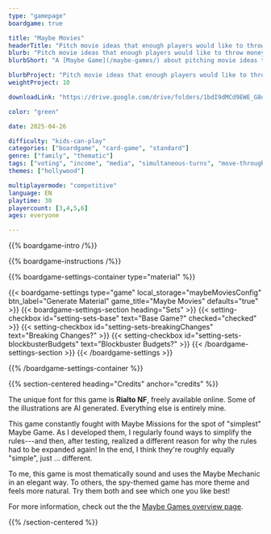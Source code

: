 ```yaml
---
type: "gamepage"
boardgame: true

title: "Maybe Movies"
headerTitle: "Pitch movie ideas that enough players would like to throw money at."
blurb: "Pitch movie ideas that enough players would like to throw money at, or see your money go down the drain after another flop."
blurbShort: "A [Maybe Game](/maybe-games/) about pitching movie ideas that enough players want to throw money at---or want to see flop."

blurbProject: "Pitch movie ideas that enough players would like to throw money at, or see your money go down the drain after another flop."
weightProject: 10

downloadLink: "https://drive.google.com/drive/folders/1bdI9dMCd9EWE_G8oWUYl0g3h4lU3Hg08"

color: "green"

date: 2025-04-26

difficulty: "kids-can-play"
categories: ["boardgame", "card-game", "standard"]
genre: ["family", "thematic"]
tags: ["voting", "income", "media", "simultaneous-turns", "move-through-all"]
themes: ["hollywood"]

multiplayermode: "competitive"
language: EN
playtime: 30
playercount: [3,4,5,6]
ages: everyone

---
```


{{% boardgame-intro /%}}

{{% boardgame-instructions /%}}

{{% boardgame-settings-container type="material" %}}

{{< boardgame-settings type="game" local_storage="maybeMoviesConfig" btn_label="Generate Material" game_title="Maybe Movies" defaults="true" >}}
  {{< boardgame-settings-section heading="Sets" >}}
    {{< setting-checkbox id="setting-sets-base" text="Base Game?" checked="checked" >}}
    {{< setting-checkbox id="setting-sets-breakingChanges" text="Breaking Changes?" >}}
    {{< setting-checkbox id="setting-sets-blockbusterBudgets" text="Blockbuster Budgets?" >}}
  {{< /boardgame-settings-section >}}
{{< /boardgame-settings >}}

{{% /boardgame-settings-container %}}

{{% section-centered heading="Credits" anchor="credits" %}}

The unique font for this game is **Rialto NF**, freely available online. Some of the illustrations are AI generated. Everything else is entirely mine.

This game constantly fought with Maybe Missions for the spot of "simplest" Maybe Game. As I developed them, I regularly found ways to simplify the rules---and then, after testing, realized a different reason for why the rules had to be expanded again! In the end, I think they're roughly equally "simple", just ... different.

To me, this game is most thematically sound and uses the Maybe Mechanic in an elegant way. To others, the spy-themed game has more theme and feels more natural. Try them both and see which one you like best!

For more information, check out the the [Maybe Games overview page](/maybe-games/).

{{% /section-centered %}}